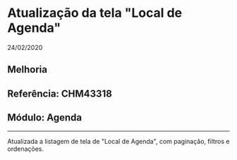 # Atualização da tela "Local de Agenda"
24/02/2020
## Melhoria
## Referência: CHM43318
## Módulo: Agenda
***

Atualizada a listagem de tela de "Local de Agenda", com paginação, filtros e ordenações.